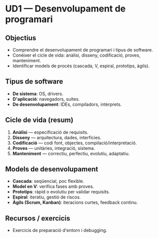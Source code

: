 # UD1 — Desenvolupament de programari

## Objectius
- Comprendre el desenvolupament de programari i tipus de software.
- Conèixer el cicle de vida: anàlisi, disseny, codificació, proves, manteniment.
- Identificar models de procés (cascada, V, espiral, prototips, àgils).

## Tipus de software
- **De sistema**: OS, drivers.
- **D'aplicació**: navegadors, suites.
- **De desenvolupament**: IDEs, compiladors, intèrprets.

## Cicle de vida (resum)
1. **Anàlisi** — especificació de requisits.
2. **Disseny** — arquitectura, dades, interfícies.
3. **Codificació** — codi font, objectes, compilació/interpretació.
4. **Proves** — unitàries, integració, sistema.
5. **Manteniment** — correctiu, perfectiu, evolutiu, adaptatiu.

## Models de desenvolupament
- **Cascada**: seqüencial, poc flexible.
- **Model en V**: verifica fases amb proves.
- **Prototips**: ràpid o evolutiu per validar requisits.
- **Espiral**: iteratiu, gestió de riscos.
- **Àgils (Scrum, Kanban)**: iteracions curtes, feedback continu.

## Recursos / exercicis
- Exercicis de preparació d'entorn i debugging.
